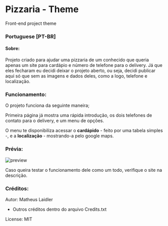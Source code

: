 # Pizzaria - Theme
Front-end project theme

### Portuguese [PT-BR]

#### Sobre:
  Projeto criado para ajudar uma pizzaria de um conhecido que queria apenas um site para cardápio e número de telefone para o delivery. Já que eles fecharam eu decidi deixar o projeto aberto, ou seja, decidi publicar aqui só que sem as imagens e dados deles, como a logo, telefone e localização.
  
### Funcionamento:
  O projeto funciona da seguinte maneira;
  
  Primeira página já mostra uma rápida introdução, os dois telefones de contato para o delivery, e um menu de opções.
  
  O menu te disponibiliza acessar o **cardápido** - feito por uma tabela símples -, e a **localização** - mostrando-a pelo google maps.

### Prévia:
![preview](https://user-images.githubusercontent.com/76860503/119253444-a8afba80-bb87-11eb-847f-28b8d76860d8.png)

Caso queira testar o funcionamento dele como um todo, verifique o site na descrição. 

### Créditos:
Autor: Matheus Laidler

 - Outros créditos dentro do arquivo Credits.txt 

License: MIT
